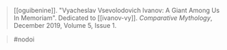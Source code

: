 > [[oguibenine]]. "Vyacheslav Vsevolodovich Ivanov: A Giant Among Us In Memoriam". Dedicated to [[ivanov-vy]]. *Comparative Mythology*, December 2019, Volume 5, Issue 1. 

> #nodoi